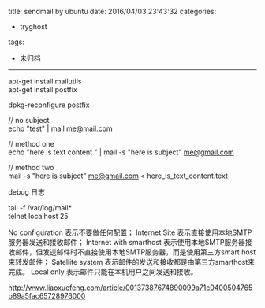 title: sendmail by ubuntu
date: 2016/04/03 23:43:32
categories:
 - tryghost

tags:
 - 未归档 



---

apt-get install mailutils  
apt-get install postfix  

dpkg-reconfigure postfix  


// no subject  
echo "test" | mail me@mail.com  
  
// method one  
echo "here is text content " | mail -s "here is subject" me@gmail.com  
  
// method two  
mail -s "here is subject" me@gmail.com < here_is_text_content.text  


debug 日志

tail -f /var/log/mail*  
telnet localhost 25  


No configuration 表示不要做任何配置；
Internet Site 表示直接使用本地SMTP服务器发送和接收邮件；
Internet with smarthost 表示使用本地SMTP服务器接收邮件，但发送邮件时不直接使用本地SMTP服务器，而是使用第三方smart host来转发邮件；
Satellite system 表示邮件的发送和接收都是由第三方smarthost来完成。
Local only 表示邮件只能在本机用户之间发送和接收。


http://www.liaoxuefeng.com/article/00137387674890099a71c0400504765b89a5fac65728976000



